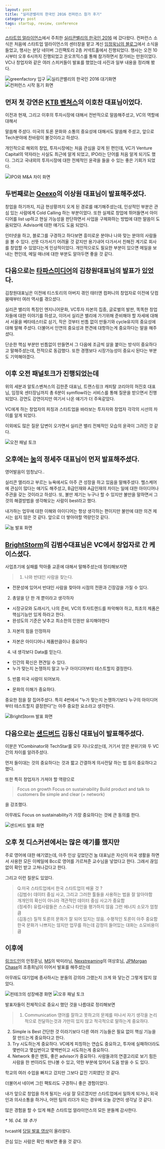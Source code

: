 ```yaml
---
layout: post
title: "실리콘밸리의 한국인 2016 컨퍼런스 참가 후기"
category: post
tags: startup, review, conference
---
```

[스타트업 얼라이언스](http://startupall.kr/)에서 주최한 [실리콘밸리의 한국인 2016](http://startupall.kr/svkorean-2016/) 에 갔다왔다. 컨퍼런스 소식은 처음에 스타트업 얼라이언스의 센터장을 맡고 계신 [임정욱님의 블로그](https://estimastory.com/)에서 소식을 들었고, 행사는 분당 네이버 그린팩토리 2층 커넥트홀에서 진행되었다. 행사는 오전 10시부터 오후 6시까지 진행되었고 온오프믹스를 통해 참가하면서 참가비는 만원이었다. VC나 창업자와 같은 여러 스피커들이 발표를 했었는데 사진과 일부 내용을 정리해 봤다.

![greenfactory 입구](/images/2016-04-13/01.jpg)
![실리콘밸리의 한국인 2016 대기화면](/images/2016-04-13/02.jpg)
![컨퍼런스 시작 동기 화면](/images/2016-04-13/03.jpg)

## 먼저 첫 강연은 [KTB 벤쳐스](http://www.ktbvc.com/)의 이호찬 대표님이었다.


이전과 현재, 그리고 이후의 투자시장에 대해서 전반적으로 말씀해주셨고, VC의 역할에 대해서

말씀해 주셨다. 미국의 토론 문화와 소통의 중요성에 대해서도 말씀해 주셨고, 앞으로 Tech분야에 찬바람이 불것이라고 하셨다.


개인적으로 해외의 창업, 투자시장에는 처음 관심을 갖게 된 편인데, VC가 Venture Capital의 약자라는 사실도 최근에 알게 되었고, IPO라는 단어를 처음 알게 되기도 했다. 그리고 국내외의 투자시장에 대한 전체적인 윤곽을 들을 수 있는 좋은 기회가 되었다.


![IPO와 M&A 차이 화면](/images/2016-04-13/04.jpg)


## 두번째로는 [Qeexo](http://www.qeexo.com/)의 이상원 대표님이 발표해주셨다.


창업을 하기까지, 지금 현상황까지 오게 된 경로를 얘기해주셨는데, 인상적인 부분은 관심 있는 사람에게 Cold Calling 하는 부분이었다. 또한 실제로 창업에 뛰어들면서 아이디어를 list up하고 현실 가능성을 판단하면서 사업을 구체화하는 방법에 대한 말씀이 도움되었다. Advisor에 대한 얘기도 도움 되었다.


인터넷을 하고, 블로그를 구경하고 하다보면 흥미로운 분야나 나와 맞는 분야의 사람들을 볼 수 있다. 선뜻 다가서기 어려울 것 같지만 용기내어 다가서서 친해진 계기로 회사를 창업할 수 있었다는게 인상적이었다. 개인적으로도 필요한 부분이 있으면 메일을 보내는 편인데, 메일 매너에 대한 부분도 알아두면 좋을 것 같다.



## 다음으로는 [타파스미디어](https://tapastic.com/)의 김창원대표님의 발표가 있었다.


김창원대표님은 이전에 티스토리의 아버지 겪인 태터앤 컴퍼니의 창업자로 이전에 닷컴붐때부터 여러 역사를 겪으셨다.

실리콘 밸리의 특징인 엔지니어문화, VC투자 자본의 집중, 글로벌의 발판, 똑똑한 창업자들에 대한 이야기를 하셨고, 이어서 실리콘 밸리에 가기위해 준비해야 할 자세에 대해서 서울을 베타테스터로 삼기, 작은 것부터 빈틈 없이 만들기와 cycle유지의 중요성에 대해 말해 주셨다. 더불어서 인연의 중요성과 편견에 대항하는게 중요하다는 말을 해주셨다.


단순한 핵심 부분만 빈틈없이 만들면서 그 다음에 조금씩 살을 붙이는 방식이 중요하다고 말해주셨는데, 전적으로 동감했다. 또한 경쟁보다 시장가능성이 중요시 된다는 부분도 기억해야겠다.


## 이후 오전 패널토크가 진행되었는데
위의 세분과 알토스벤쳐스의 김한준 대표님, 트랜스링크 캐피탈 코리아의 허진호 대표님, 임정욱 센터장님까지 총 6분이 symflow라는 서비스를 통해 질문을 받으면서 진행되었다.  강연도 강연이지만 여기서 나온 얘기가 더 주옥같았다.


VC에게 하는 창업자의 피칭과 스타트업을 바라보는 투자자와 창업자 각각의 시선의 차이를 알게 되었다.

이외에도 많은 질문 답변이 오가면서 실리콘 밸리 전체적인 모습의 윤곽이 그려진 것 같다.


![오전 패널 토크](/images/2016-04-13/05.jpg)


## 오후에는 [눔](https://www.noom.com/)의 정세주 대표님이 먼저 발표해주셨다.


영어발음이 엄청났다..

실리콘 앨리라고 부르는 뉴욕에서도 아주 큰 성장을 하고 있음을 말해주셨다. 헬스케어에 관심이 많다는 얘기도 해주셨고, B급인재와 A급인재의 차이는 일에 대한 아이디어나 주관을 갖는 것이라고 하셨다. 또, 불만 제기는 누구나 할 수 있지만 불만을 말하면서 그것의 해결방법을 생각해오는 사람이 best라고 했다.


내가하는 업무에 대한 이해와 아이디어는 항상 생각하는 편이지만 불만에 대한 의견 제시는 쉽지 않은 것 같다. 앞으로 더 쌓아야할 역량인것 같다.


![눔 발표 화면](/images/2016-04-13/06.jpg)


## [BrightStorm](https://www.brightstorm.com/)의 김범수대표님은 VC에서 창업자로 간 케이스셨다.


사업초기에 실패를 막아줄 교훈에 대해서 말해주셨는데 정리해보자면


> 1. 나와 반대인 사람을 찾는다.
 - 전문성에 있어서 반대인 사람을 찾아야 시점의 전환과 긴장감을 가질 수 있다.
2. 총알을 단 한 개 뿐이라고 생각하자
 - 시장규모와 도래시기, 나의 준비, VC의 투자트렌드를 파악해야 하고, 최초의 제품은 핵심기능만 있게 하라고 한다.
 - 완성도의 기준은 낮추고 최소한의 인원만 유지해야한다
3. 자본의 힘을 인정하자
 - 자본은 아이디어나 제품만큼이나 중요하다
4. 내 생각보다 Data를 믿는다.
 - 인간의 확신은 편견일 수 있다.
 - 누가 맞는지 논쟁하지 말고 누구 아이디어부터 테스트할지 결정한다.
5. 반쯤 미국 사람이 되어보자.
 - 문화의 이해가 중요하다.


중요한 점을 잘 집어주셨다. 특히 4번에서 "누가 맞는지 논쟁하기보다 누구의 아이디어부터 테스트할지 결정한다"는 아주 중요한 요소라고 생각한다.


![BrightStorm 발표 화면](/images/2016-04-13/07.jpg)


## 다음으로는 [샌드버드](https://sendbird.com/) 김동신 대표님이 발표해주셨다.


이분은 YCombinator와 TechStar를 모두 지나오셨는데, 거기서 얻은 분위기와 두 VC간의 차이를 알려주셨다.

먼저 들이대는 것의 중요하다는 것과  짧고 간결하게 의사전달 하는 법 등이 중요하다고 했다.

또한 특히 창업자가 가져야 할 역량으로


> Focus on growth
> Focus on sustainability
> Build product and talk to customers
> Be simple and clear
> (+ network)


을 강조했다.


아무래도 Focus on sustainability가 가장 중요하다는 것에 큰 동의를 한다.


![샌드버드 발표 화면](/images/2016-04-13/08.jpg)



## 오후 첫 디스커션에서는 많은 얘기를 했지만
주로 영어에 대한 얘기였는데, 아주 인상 깊었던건 눔 대표님은 자신이 미국 생활을 하면서 사용한 모든 이메일에 Bcc로 영어를 가르쳐준 교수님을 넣었다고 한다. 그래서 끊임없이 확인 받고 고쳐나갔다고 한다.


그리고 이런 질문도 있었다.


>Q.미국 스타트업에서 한국 스타트업이 배울 것 ?  
>(김범수) 데이터 중심 사고, 그리고 그러한 툴들을 사용하는 법을 잘 알아야함  
>        개개인의 확신이 아니라 객관적인 데이터 중심 사고가 중요함  
>(정세주) 유럽사람들은 스스로나 타인을 평가하지 않음 그런 에너지 소모가 엄청 큼  
>(김동신) 질적 토론의 문화가 잘 되어 있지는 않음. 수평적인 토론이 아주 중요함  
>        한국 문화가 나쁘지는 않지만 업무를 하는데 감정이 들어있는 대화는 소모비용이 큼



## 이후에
 [링크드인](https://kr.linkedin.com/)의 안정훈님, [MS](https://www.microsoft.com/ko-kr/)의 박미라님, [Nexstreaming](https://www.nexstreaming.kr/)의 여상호님, [JPMorgan Chase](https://www.jpmorganchase.com/)의 조종희님이 이어서 발표를 해주셨는데

아무래도 대기업에 종사하시는 분들의 강의라 그랬는지 크게 와 닿는건 그렇게 많지 않았다.





![핀테크의 성장배경 화면](/images/2016-04-13/09.jpg)
![오후 패널 토크](/images/2016-04-13/10.jpg)


발표자들이 전체적으로 중요시 했던 것을 나름대로 정리해보면


> 1. Communication
  영어를 잘하고 못하고의 문제를 떠나서 자기 생각을 논리적으로 전달하는것과 가만히 있지 않고 적극적으로 말하는게 중요하다.
2. Simple is Best
  간단한 것 이라기보다 다른 여러 기능들은 필요 없이 핵심 기능을 잘 만드는게 중요하다고 한다.
3. Try
  시도하는게 중요하다. VC에게 피칭하는 연습도 중요하고, 투자에 실패하더라도 몇번이고 몇십번이고 몇백번이고 시도하는게 중요하다.
4. Network
  좋은 멘토, 좋은 advisor가 중요하다. 사람들과의 연결고리로 보기 힘든 사람을 한 번이라도 만나볼 수 있고, 약한 부분에 있어서 도움 받을 수 도 있다.



학교의 여러 수업을 빠지고 갔지만 그보다 값진 기회였던 것 같다.

더불어서 네이버 그린 팩토리도 구경하니 좋은 경험이었다.


내가 앞으로 창업을 하게 될지는 사실 잘 모르겠지만 스타트업에서 일하게 되거나, 외국인과 의사소통을 하거나, 어떤 팀의 리더가 되는 경우에 오늘 강연이 생각날 것 같다.

많은 경험을 할 수 있게 해준 스타트업 얼라이언스의 모든 분들께 감사한다.



_\* 16. 04. 18 추가_

tvcast에 [당일 발표 영상](http://tvcast.naver.com/startupalliance)이 올라왔다.

관심 있는 사람은 확인 해보면 좋을 것 같다.
